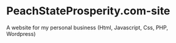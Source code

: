# PeachStateProsperity.com-site
A website for my personal business (Html, Javascript, Css, PHP, Wordpress)
